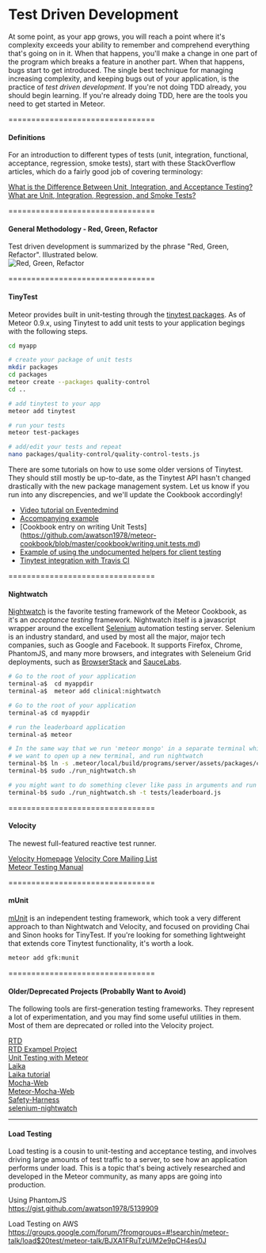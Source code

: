 Test Driven Development
================================


At some point, as your app grows, you will reach a point where it's complexity exceeds your ability to remember and comprehend everything that's going on in it.  When that happens, you'll make a change in one part of the program which breaks a feature in another part.  When that happens, bugs start to get introduced.  The single best technique for managing increasing complexity, and keeping bugs out of your application, is the practice of *test driven development*.  If you're not doing TDD already, you should begin learning.  If you're already doing TDD, here are the tools you need to get started in Meteor.  

================================
#### Definitions 

For an introduction to different types of tests (unit, integration, functional, acceptance, regression, smoke tests), start with these StackOverflow articles, which do a fairly good job of covering terminology:   

[What is the Difference Between Unit, Integration, and Acceptance Testing?](http://stackoverflow.com/questions/4904096/whats-the-difference-between-unit-functional-acceptance-and-integration-test)  
[What are Unit, Integration, Regression, and Smoke Tests?](http://stackoverflow.com/questions/520064/what-is-unit-test-integration-test-smoke-test-regression-test?lq=1)  

================================
#### General Methodology - Red, Green, Refactor  

Test driven development is summarized by the phrase "Red, Green, Refactor".  Illustrated below.  
![Red, Green, Refactor](http://www.pathfindersolns.com/wp-content/uploads/2012/05/red-green-refactorFINAL2.png)  


================================
#### TinyTest  


Meteor provides built in unit-testing through the [tinytest packages](https://github.com/meteor/meteor/tree/devel/packages/tinytest).  As of Meteor 0.9.x, using Tinytest to add unit tests to your application begings with the following steps. 

````sh
cd myapp

# create your package of unit tests
mkdir packages
cd packages
meteor create --packages quality-control
cd ..

# add tinytest to your app
meteor add tinytest

# run your tests
meteor test-packages

# add/edit your tests and repeat
nano packages/quality-control/quality-control-tests.js
````

There are some tutorials on how to use some older versions of Tinytest.  They should still mostly be up-to-date, as the Tinytest API hasn't changed drastically with the new package management system.  Let us know if you run into any discrepencies, and we'll update the Cookbook accordingly!  

* [Video tutorial on Eventedmind](https://www.eventedmind.com/tracks/feed-archive/meteor-testing-packages-with-tinytest)   
* [Accompanying example](https://github.com/EventedMind/meteor-file)
* [Cookbook entry on writing Unit Tests] (https://github.com/awatson1978/meteor-cookbook/blob/master/cookbook/writing.unit.tests.md)
* [Example of using the undocumented helpers for client testing](http://inconsistency.in/post/52547787175/flash-messages-package-and-testing-events-on-meteor)
* [Tinytest integration with Travis CI](https://github.com/arunoda/travis-ci-meteor-packages)  




================================
#### Nightwatch   
[Nightwatch](https://github.com/awatson1978/clinical-nightwatch) is the favorite testing framework of the Meteor Cookbook, as it's an *acceptance testing* framework.  Nightwatch itself is a javascript wrapper around the excellent [Selenium](http://www.seleniumhq.org/) automation testing server.  Selenium is an industry standard, and used by most all the major, major tech companies, such as Google and Facebook.  It supports Firefox, Chrome, PhantomJS, and many more browsers, and integrates with Seleneium Grid deployments, such as [BrowserStack](http://www.browserstack.com/) and [SauceLabs](https://saucelabs.com/).  

````sh
# Go to the root of your application
terminal-a$  cd myappdir
terminal-a$  meteor add clinical:nightwatch

# Go to the root of your application
terminal-a$ cd myappdir

# run the leaderboard application
terminal-a$ meteor

# In the same way that we run 'meteor mongo' in a separate terminal while our application is already running,
# we want to open up a new terminal, and run nightwatch
terminal-b$ ln -s .meteor/local/build/programs/server/assets/packages/clinical_nightwatch/launch_nightwatch_from_app_root.sh run_nightwatch.sh
terminal-b$ sudo ./run_nightwatch.sh

# you might want to do something clever like pass in arguments and run specific tests
terminal-b$ sudo ./run_nightwatch.sh -t tests/leaderboard.js
````


================================
#### Velocity
The newest full-featured reactive test runner.  

[Velocity Homepage](https://github.com/xolvio/velocity)
[Velocity Core Mailing List](https://groups.google.com/forum/#!forum/velocity-core)  
[Meteor Testing Manual](http://www.meteortesting.com/)  

================================
#### mUnit
[mUnit](https://atmospherejs.com/gfk/munit) is an independent testing framework, which took a very different approach to than Nightwatch and Velocity, and focused on providing Chai and Sinon hooks for TinyTest.  If you're looking for something lightweight that extends core Tinytest functionality, it's worth a look.  

````sh
meteor add gfk:munit
````

================================
#### Older/Deprecated Projects (Probablly Want to Avoid)  
The following tools are first-generation testing frameworks.  They represent a lot of experimentation, and you may find some useful utilities in them.  Most of them are deprecated or rolled into the Velocity project.  

[RTD](http://rtd.xolv.io)  
[RTD Exampel Project](https://github.com/xolvio/meteor-rtd-example-project)  
[Unit Testing with Meteor](http://blog.xolv.io/2013/04/unit-testing-with-meteor.html)  
[Laika](http://arunoda.github.io/laika/)  
[Laika tutorial](http://mherman.org/blog/2014/01/29/meteor-dot-js-in-action-create-an-app-test-with-laika/)  
[Mocha-Web](https://atmosphere.meteor.com/package/mocha-web)   
[Meteor-Mocha-Web](https://github.com/mad-eye/meteor-mocha-web)  
[Safety-Harness](https://github.com/awatson1978/safety-harness)  
[selenium-nightwatch](https://github.com/awatson1978/selenium-nightwatch-0.8.3)  

------------------------------------------------------------------
#### Load Testing 

Load testing is a cousin to unit-testing and acceptance testing, and involves driving large amounts of test traffic to a server, to see how an application performs under load.  This is a topic that's being actively researched and developed in the Meteor community, as many apps are going into production.  

Using PhantomJS  
https://gist.github.com/awatson1978/5139909  

Load Testing on AWS  
https://groups.google.com/forum/?fromgroups=#!searchin/meteor-talk/load$20test/meteor-talk/BJXA1FRuTzU/M2e9pCH4es0J  
